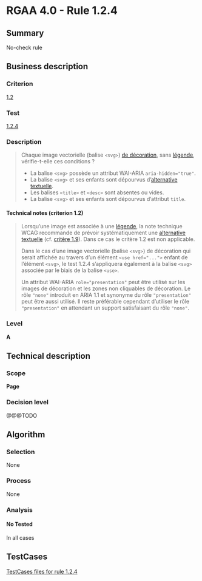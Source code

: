 # RGAA 4.0 - Rule 1.2.4

## Summary
No-check rule


## Business description

### Criterion
[1.2](https://www.numerique.gouv.fr/publications/rgaa-accessibilite/methode/criteres/#crit-1-2)

### Test
[1.2.4](https://www.numerique.gouv.fr/publications/rgaa-accessibilite/methode/criteres/#test-1-2-4)

### Description
> Chaque image vectorielle (balise `<svg>`) [de décoration](https://www.numerique.gouv.fr/publications/rgaa-accessibilite/methode/glossaire/#image-de-decoration), sans [légende](https://www.numerique.gouv.fr/publications/rgaa-accessibilite/methode/glossaire/#legende), vérifie-t-elle ces conditions ?
> 
> * La balise `<svg>` possède un attribut WAI-ARIA `aria-hidden="true"`.
> * La balise `<svg>` et ses enfants sont dépourvus d’[alternative textuelle](https://www.numerique.gouv.fr/publications/rgaa-accessibilite/methode/glossaire/#alternative-textuelle-image).
> * Les balises `<title>` et `<desc>` sont absentes ou vides.
> * La balise `<svg>` et ses enfants sont dépourvus d’attribut `title`.

#### Technical notes (criterion 1.2)
> Lorsqu’une image est associée à une [légende](https://www.numerique.gouv.fr/publications/rgaa-accessibilite/methode/glossaire/#legende), la note technique WCAG recommande de prévoir systématiquement une [alternative textuelle](https://www.numerique.gouv.fr/publications/rgaa-accessibilite/methode/glossaire/#alternative-textuelle-image) (cf. [critère 1.9](https://www.numerique.gouv.fr/publications/rgaa-accessibilite/methode/glossaire/#crit-1-9)). Dans ce cas le critère 1.2 est non applicable.
> 
> Dans le cas d’une image vectorielle (balise `<svg>`) de décoration qui serait affichée au travers d’un élément `<use href="...">` enfant de l’élément `<svg>`, le test 1.2.4 s’appliquera également à la balise `<svg>` associée par le biais de la balise `<use>`.
> 
> Un attribut WAI-ARIA `role="presentation"` peut être utilisé sur les images de décoration et les zones non cliquables de décoration. Le rôle `"none"` introduit en ARIA 1.1 et synonyme du rôle `"presentation"` peut être aussi utilisé. Il reste préférable cependant d’utiliser le rôle `"presentation"` en attendant un support satisfaisant du rôle `"none"`.

### Level
**A**


## Technical description

### Scope
**Page**

### Decision level
@@@TODO


## Algorithm

### Selection
None

### Process
None

### Analysis

#### No Tested
In all cases


##  TestCases

[TestCases files for rule 1.2.4](https://gitlab.com/asqatasun/Asqatasun/-/tree/v5/rules/rules-rgaa4.0/src/test/resources/testcases/rgaa40//Rgaa40Rule010204/)


